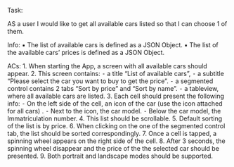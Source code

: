 Task:

AS a user I would like to get all available cars listed so that I can choose 1 of them.

Info:
	▪	The list of available cars is defined as a JSON Object.
	▪	The list of the available cars’ prices is defined as a JSON Object.

ACs:
	1.	When starting the App, a screen with all available cars should appear.
	2.	This screen contains:
	⁃	a title “List of available cars”,
	⁃	a subtitle “Please select the car you want to buy to get the price”.
	⁃	a segmented control contains 2 tabs “Sort by price” and “Sort by name”.
	⁃	a tableview, where all available cars are listed.
	3.	Each cell should present the following info:
	⁃	On the left side of the cell, an icon of the car (use the icon attached for all cars) .
	⁃	Next to the icon, the car model.
	⁃	Below the car model, the Immatriculation number.
	4.	This list should be scrollable.
	5.	Default sorting of the list is by price.
	6.	When clicking on the one of the segmented control tab, the list should be sorted correspondingly.
	7.	Once a cell is tapped, a spinning wheel appears on the right side of the cell.
	8.	 After 3 seconds, the spinning wheel disappear and  the price of the the selected car should be presented.
	9.	Both portrait and landscape modes should be supported.

